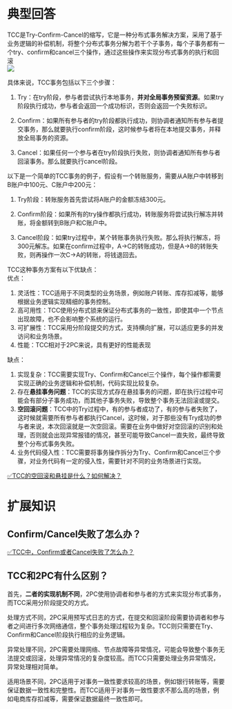 # 典型回答

TCC是Try-Confirm-Cancel的缩写，它是一种分布式事务解决方案，采用了基于业务逻辑的补偿机制，将整个分布式事务分解为若干个子事务，每个子事务都有一个try、confirm和cancel三个操作，通过这些操作来实现分布式事务的执行和回滚<br />![](https://cdn.nlark.com/yuque/0/2023/jpeg/5378072/1676882484053-9341d4bb-0cf8-493d-bfe8-f56530807454.jpeg#averageHue=%23c8f0ca&clientId=uf4cf17dd-26e6-4&from=paste&id=u2f7612d8&originHeight=417&originWidth=840&originalType=url&ratio=1.100000023841858&rotation=0&showTitle=false&status=done&style=none&taskId=ufd8c3096-5907-442c-b4e2-82dde777a77&title=)

具体来说，TCC事务包括以下三个步骤：

1. Try：在try阶段，参与者尝试执行本地事务，**并对全局事务预留资源**。如果try阶段执行成功，参与者会返回一个成功标识，否则会返回一个失败标识。

2. Confirm：如果所有参与者的try阶段都执行成功，则协调者通知所有参与者提交事务，那么就要执行confirm阶段，这时候参与者将在本地提交事务，并释放全局事务的资源。

3. Cancel：如果任何一个参与者在try阶段执行失败，则协调者通知所有参与者回滚事务。那么就要执行cancel阶段。

以下是一个简单的TCC事务的例子，假设有一个转账服务，需要从A账户中转移到B账户中100元、C账户中200元：

1. Try阶段：转账服务首先尝试将A账户的金额冻结300元。

2. Confirm阶段：如果所有的try操作都执行成功，转账服务将尝试执行解冻并转账，将金额转到B账户和C账户中。

3. Cancel阶段：如果try过程中，某个转账事务执行失败。那么将执行解冻，将300元解冻。如果在confirm过程中，A->C的转账成功，但是A->B的转账失败，则再操作一次C->A的转账，将钱退回去。

TCC这种事务方案有以下优缺点：<br />优点：

1. 灵活性：TCC适用于不同类型的业务场景，例如账户转账、库存扣减等，能够根据业务逻辑实现精细的事务控制。
2. 高可用性：TCC使用分布式锁来保证分布式事务的一致性，即使其中一个节点出现故障，也不会影响整个系统的运行。
3. 可扩展性：TCC采用分阶段提交的方式，支持横向扩展，可以适应更多的并发访问和业务场景。
4. 性能：TCC相对于2PC来说，具有更好的性能表现

缺点：

1. 实现复杂：TCC需要实现Try、Confirm和Cancel三个操作，每个操作都需要实现正确的业务逻辑和补偿机制，代码实现比较复杂。
2. 存在**悬挂事务问题**：TCC的实现方式存在悬挂事务的问题，即在执行过程中可能会有部分子事务成功，而其他子事务失败，导致整个事务无法回滚或提交。
3. **空回滚问题**：TCC中的Try过程中，有的参与者成功了，有的参与者失败了，这时候就需要所有参与者都执行Cancel，这时候，对于那些没有Try成功的参与者来说，本次回滚就是一次空回滚。需要在业务中做好对空回滚的识别和处理，否则就会出现异常报错的情况，甚至可能导致Cancel一直失败，最终导致整个分布式事务失败。
4. 业务代码侵入性：TCC需要将事务操作拆分为Try、Confirm和Cancel三个步骤，对业务代码有一定的侵入性，需要针对不同的业务场景进行实现。

[✅TCC的空回滚和悬挂是什么？如何解决？](https://www.yuque.com/hollis666/fo22bm/cu01a1g1xxn2v52u?view=doc_embed)

# 扩展知识
## Confirm/Cancel失败了怎么办？

[✅TCC中，Confirm或者Cancel失败了怎么办？](https://www.yuque.com/hollis666/fo22bm/xnvn2of7pmd005no?view=doc_embed)

## TCC和2PC有什么区别？

首先，**二者的实现机制不同**，2PC使用协调者和参与者的方式来实现分布式事务，而TCC采用分阶段提交的方式。


处理方式不同，2PC采用预写式日志的方式，在提交和回滚阶段需要协调者和参与者之间进行多次网络通信，整个事务处理过程较为复杂。TCC则只需要在Try、Confirm和Cancel阶段执行相应的业务逻辑。

异常处理不同，2PC需要处理网络、节点故障等异常情况，可能会导致整个事务无法提交或回滚，处理异常情况的复杂度较高。而TCC只需要处理业务异常情况，异常处理相对简单。

适用场景不同，2PC适用于对事务一致性要求较高的场景，例如银行转账等，需要保证数据一致性和完整性。而TCC适用于对事务一致性要求不那么高的场景，例如电商库存扣减等，需要保证数据最终一致性即可。

